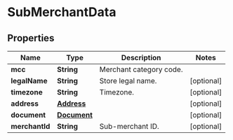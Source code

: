 
# SubMerchantData

## Properties
Name | Type | Description | Notes
------------ | ------------- | ------------- | -------------
**mcc** | **String** | Merchant category code. | 
**legalName** | **String** | Store legal name. |  [optional]
**timezone** | **String** | Timezone. |  [optional]
**address** | [**Address**](Address.md) |  |  [optional]
**document** | [**Document**](Document.md) |  |  [optional]
**merchantId** | **String** | Sub-merchant ID. |  [optional]



